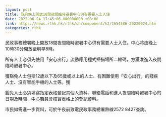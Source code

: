 ```yaml
---
layout: post
title: 政府晚上開放18間夜間臨時避暑中心供有需要人士入住
date: 2022-06-24 17:45:06.000000000 +08:00
link: https://news.rthk.hk/rthk/ch/component/k2/1654586-20220624.htm
categories: rthk
---
```


民政事務總署晚上開放18間夜間臨時避暑中心供有需要人士入住，中心將由晚上10時30分開放至明早8時。

所有人士必須先使用「安心出行」流動應用程式掃描場所二維碼，方獲准進入夜間臨時避暑中心。

獲豁免人士包括12歲以下及65歲或以上的人士、有困難使用「安心出行」的殘疾人士、沒有智能手機的人士等。獲

豁免人士必須填寫指定表格登記其個人資料、聯絡電話和進入夜間臨時避暑中心的日期及時間，中心職員會核實表格上的登記資料。

市民如需進一步資料，可於午夜前致電民政事務總署熱線2572 8427查詢。
